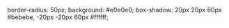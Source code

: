 
border-radius: 50px;
background: #e0e0e0;
box-shadow:  20px 20px 60px #bebebe,
             -20px -20px 60px #ffffff;
